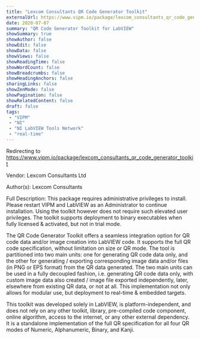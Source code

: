 ```yaml
---
title: "Lexcom Consultants QR Code Generator Toolkit"
externalUrl: https://www.vipm.io/package/lexcom_consultants_qr_code_generator_toolkit
date: 2020-07-07
summary: "QR Code Generator Toolkit for LabVIEW"
showSummary: true
showAuthor: false
showEdit: false
showData: false
showViews: false
showReadingTime: false
showWordCount: false
showBreadcrumbs: false
showHeadingAnchors: false
sharingLinks: false
showZenMode: false
showPagination: false
showRelatedContent: false
draft: false
tags:
 - "VIPM"
 - "NI"
 - "NI LabVIEW Tools Network"
 - "real-time"
---
```


Redirecting to https://www.vipm.io/package/lexcom_consultants_qr_code_generator_toolkit

Vendor: Lexcom Consultants Ltd

Author(s): Lexcom Consultants
 
Full Description:
This package requires administrative privileges to install. Please restart VIPM and LabVIEW as an Administrator to continue installation. Using the toolkit however does not require such elevated user privileges. The toolkit supports deployment to binary executables when fully licensed & activated, but not in trial mode.

The QR Code Generator Toolkit offers a seamless integration option for QR code data and/or image creation into LabVIEW code. It supports the full QR code specification, without limitation on size or QR mode. The tool is partitioned into two main units: one for generating QR code data only, and the other for generating / exporting corresponding image data and/or files (in PNG or EPS format) from the QR data generated. The two main units can be used in a fully decoupled fashion, i.e. generating QR code data only, with custom image data also created / image file exported independently, later, elsewhere from existing QR data, or not at all. This implementation not only allows for modular use, but deployment to real-time & embedded targets.

This toolkit was developed solely in LabVIEW, is platform-independent, and does not rely on any other toolkit, library, pre-compiled code component, online algorithm, access to the internet, or any other external dependency. It is a standalone implementation of the full QR specification for all four QR modes of Numeric, Alphanumeric, Binary, and Kanji.